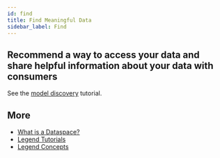 ```yaml
---
id: find
title: Find Meaningful Data
sidebar_label: Find
---
```


## Recommend a way to access your data and share helpful information about your data with consumers

See the [model discovery](../tutorials/studio-find-models.md) tutorial.

## More
- [What is a Dataspace?](../concepts/legend-studio-concepts.md/#dataspace)
- [Legend Tutorials](../tutorials/studio-create-model.md) 
- [Legend Concepts](../concepts/legend-concepts.md)